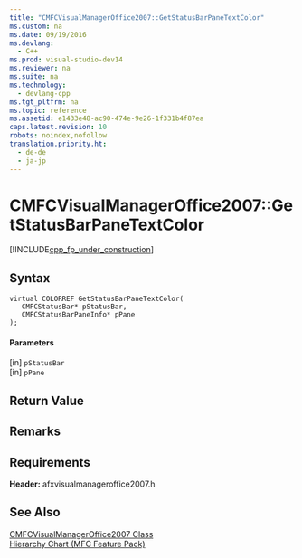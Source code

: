 ```yaml
---
title: "CMFCVisualManagerOffice2007::GetStatusBarPaneTextColor"
ms.custom: na
ms.date: 09/19/2016
ms.devlang: 
  - C++
ms.prod: visual-studio-dev14
ms.reviewer: na
ms.suite: na
ms.technology: 
  - devlang-cpp
ms.tgt_pltfrm: na
ms.topic: reference
ms.assetid: e1433e48-ac90-474e-9e26-1f331b4f87ea
caps.latest.revision: 10
robots: noindex,nofollow
translation.priority.ht: 
  - de-de
  - ja-jp
---
```

# CMFCVisualManagerOffice2007::GetStatusBarPaneTextColor
[!INCLUDE[cpp_fp_under_construction](../vs140/includes/cpp_fp_under_construction_md.md)]  
  
## Syntax  
  
```  
virtual COLORREF GetStatusBarPaneTextColor(  
   CMFCStatusBar* pStatusBar,  
   CMFCStatusBarPaneInfo* pPane  
);  
```  
  
#### Parameters  
 [in] `pStatusBar`  
  [in] `pPane`  
  
## Return Value  
  
## Remarks  
  
## Requirements  
 **Header:** afxvisualmanageroffice2007.h  
  
## See Also  
 [CMFCVisualManagerOffice2007 Class](../vs140/CMFCVisualManagerOffice2007-Class.md)   
 [Hierarchy Chart (MFC Feature Pack)](../vs140/Hierarchy-Chart.md)